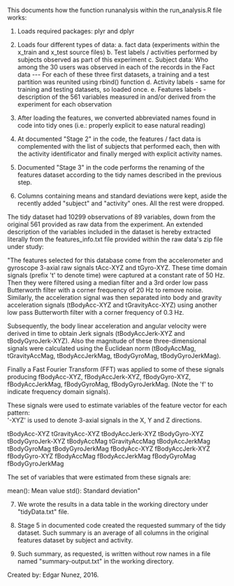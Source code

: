 This documents how the function runanalysis within the run_analysis.R file works:

1. Loads required packages: plyr and dplyr
2. Loads four different types of data: 
  a. fact data (experiments within the x_train and x_test source files)
  b. Test labels / activities performed by subjects observed as part of this experiment
  c. Subject data: Who among the 30 users was observed in each of the records in the Fact data
  --- For each of these three first datasets, a training and a test partition was reunited using rbind() function
  d. Activity labels - same for training and testing datasets, so loaded once.
  e. Features labels - description of the 561 variables measured in and/or derived from the experiment for each observation

3. After loading the features, we converted abbreviated names found in code into tidy ones (i.e.: properly explicit to ease natural reading)
4. At documented "Stage 2" in the code, the features / fact data is complemented with the list of subjects that performed each, then with the activity identificator and finally merged with explicit activity names.
5. Documented "Stage 3" in the code performs the renaming of the features dataset according to the tidy names described in the previous step.
6. Columns containing means and standard deviations were kept, aside the recently added "subject" and "activity" ones. All the rest were dropped.

The tidy dataset had 10299 observations of 89 variables, down from the original 561 provided as raw data from the experiment. An extended description of the variables included in the dataset is hereby extracted literally from the features_info.txt file provided within the raw data's zip file under study:

"The features selected for this database come from the accelerometer and gyroscope 3-axial raw signals tAcc-XYZ and tGyro-XYZ. These time domain signals (prefix 't' to denote time) were captured at a constant rate of 50 Hz. Then they were filtered using a median filter and a 3rd order low pass Butterworth filter with a corner frequency of 20 Hz to remove noise. Similarly, the acceleration signal was then separated into body and gravity acceleration signals (tBodyAcc-XYZ and tGravityAcc-XYZ) using another low pass Butterworth filter with a corner frequency of 0.3 Hz. 

Subsequently, the body linear acceleration and angular velocity were derived in time to obtain Jerk signals (tBodyAccJerk-XYZ and tBodyGyroJerk-XYZ). Also the magnitude of these three-dimensional signals were calculated using the Euclidean norm (tBodyAccMag, tGravityAccMag, tBodyAccJerkMag, tBodyGyroMag, tBodyGyroJerkMag). 

Finally a Fast Fourier Transform (FFT) was applied to some of these signals producing fBodyAcc-XYZ, fBodyAccJerk-XYZ, fBodyGyro-XYZ, fBodyAccJerkMag, fBodyGyroMag, fBodyGyroJerkMag. (Note the 'f' to indicate frequency domain signals). 

These signals were used to estimate variables of the feature vector for each pattern:  
'-XYZ' is used to denote 3-axial signals in the X, Y and Z directions.

tBodyAcc-XYZ
tGravityAcc-XYZ
tBodyAccJerk-XYZ
tBodyGyro-XYZ
tBodyGyroJerk-XYZ
tBodyAccMag
tGravityAccMag
tBodyAccJerkMag
tBodyGyroMag
tBodyGyroJerkMag
fBodyAcc-XYZ
fBodyAccJerk-XYZ
fBodyGyro-XYZ
fBodyAccMag
fBodyAccJerkMag
fBodyGyroMag
fBodyGyroJerkMag

The set of variables that were estimated from these signals are: 

mean(): Mean value
std(): Standard deviation"

7. We wrote the results in a data table in the working directory under "tidyData.txt" file.

8. Stage 5 in documented code created the requested summary of the tidy dataset. Such summary is an average of all columns in the original features dataset by subject and activity.
9. Such summary, as requested, is written without row names in a file named "summary-output.txt" in the working directory.

Created by: Edgar Nunez, 2016.
